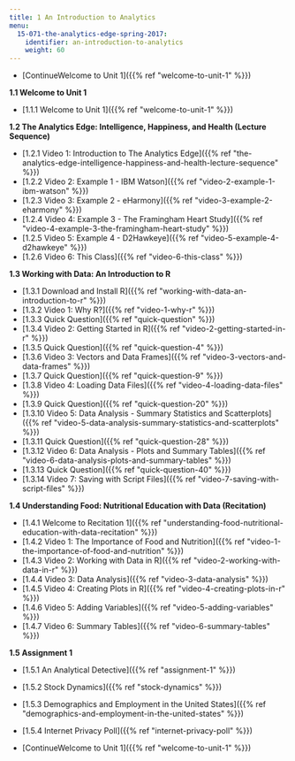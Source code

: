 ```yaml
---
title: 1 An Introduction to Analytics
menu:
  15-071-the-analytics-edge-spring-2017:
    identifier: an-introduction-to-analytics
    weight: 60
---
```

*   [ContinueWelcome to Unit 1]({{% ref "welcome-to-unit-1" %}})

**1.1 Welcome to Unit 1**

*   [1.1.1 Welcome to Unit 1]({{% ref "welcome-to-unit-1" %}})

**1.2 The Analytics Edge: Intelligence, Happiness, and Health (Lecture Sequence)**

*   [1.2.1 Video 1: Introduction to The Analytics Edge]({{% ref "the-analytics-edge-intelligence-happiness-and-health-lecture-sequence" %}})
*   [1.2.2 Video 2: Example 1 - IBM Watson]({{% ref "video-2-example-1-ibm-watson" %}})
*   [1.2.3 Video 3: Example 2 - eHarmony]({{% ref "video-3-example-2-eharmony" %}})
*   [1.2.4 Video 4: Example 3 - The Framingham Heart Study]({{% ref "video-4-example-3-the-framingham-heart-study" %}})
*   [1.2.5 Video 5: Example 4 - D2Hawkeye]({{% ref "video-5-example-4-d2hawkeye" %}})
*   [1.2.6 Video 6: This Class]({{% ref "video-6-this-class" %}})

**1.3 Working with Data: An Introduction to R**

*   [1.3.1 Download and Install R]({{% ref "working-with-data-an-introduction-to-r" %}})
*   [1.3.2 Video 1: Why R?]({{% ref "video-1-why-r" %}})
*   [1.3.3 Quick Question]({{% ref "quick-question" %}})
*   [1.3.4 Video 2: Getting Started in R]({{% ref "video-2-getting-started-in-r" %}})
*   [1.3.5 Quick Question]({{% ref "quick-question-4" %}})
*   [1.3.6 Video 3: Vectors and Data Frames]({{% ref "video-3-vectors-and-data-frames" %}})
*   [1.3.7 Quick Question]({{% ref "quick-question-9" %}})
*   [1.3.8 Video 4: Loading Data Files]({{% ref "video-4-loading-data-files" %}})
*   [1.3.9 Quick Question]({{% ref "quick-question-20" %}})
*   [1.3.10 Video 5: Data Analysis - Summary Statistics and Scatterplots]({{% ref "video-5-data-analysis-summary-statistics-and-scatterplots" %}})
*   [1.3.11 Quick Question]({{% ref "quick-question-28" %}})
*   [1.3.12 Video 6: Data Analysis - Plots and Summary Tables]({{% ref "video-6-data-analysis-plots-and-summary-tables" %}})
*   [1.3.13 Quick Question]({{% ref "quick-question-40" %}})
*   [1.3.14 Video 7: Saving with Script Files]({{% ref "video-7-saving-with-script-files" %}})

**1.4 Understanding Food: Nutritional Education with Data (Recitation)**

*   [1.4.1 Welcome to Recitation 1]({{% ref "understanding-food-nutritional-education-with-data-recitation" %}})
*   [1.4.2 Video 1: The Importance of Food and Nutrition]({{% ref "video-1-the-importance-of-food-and-nutrition" %}})
*   [1.4.3 Video 2: Working with Data in R]({{% ref "video-2-working-with-data-in-r" %}})
*   [1.4.4 Video 3: Data Analysis]({{% ref "video-3-data-analysis" %}})
*   [1.4.5 Video 4: Creating Plots in R]({{% ref "video-4-creating-plots-in-r" %}})
*   [1.4.6 Video 5: Adding Variables]({{% ref "video-5-adding-variables" %}})
*   [1.4.7 Video 6: Summary Tables]({{% ref "video-6-summary-tables" %}})

**1.5 Assignment 1**

*   [1.5.1 An Analytical Detective]({{% ref "assignment-1" %}})
*   [1.5.2 Stock Dynamics]({{% ref "stock-dynamics" %}})
*   [1.5.3 Demographics and Employment in the United States]({{% ref "demographics-and-employment-in-the-united-states" %}})
*   [1.5.4 Internet Privacy Poll]({{% ref "internet-privacy-poll" %}})

*   [ContinueWelcome to Unit 1]({{% ref "welcome-to-unit-1" %}})